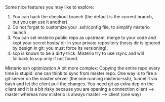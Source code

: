 
Some nice features you may like to explore:

1. You can hack the checkout branch (the default is the current branch, but you can use it another).
2. Do not forget to customize your .ssh/config file, to simplify misterio launch
3. You can set misterio public repo as upstream, merge to your code and kept your secret hosts/ dir in your private repository (hosts dir is ignored by design in git: you must force its versioning).
4. scp is known to be a dirty trick. Misterio try to use rsync and will fallback to scp only if not found.

Misterio ssh optimization
A bit more complex:
Copying the entire repo every time is stupid: one can think to sync from master repo.
One way is to fire a git server on the master server (the one running misterio-ssh), tunnel it via bash and let the client pull the changes.
You need git as extra dep on the client and it is a bit risky because you are opening a connection client --> master whereas now misterio is always master --> client (one way)